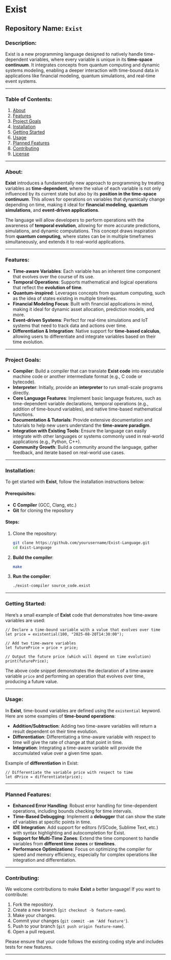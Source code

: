 # Exist

## **Repository Name**: `Exist`

### **Description**:

Exist is a new programming language designed to natively handle time-dependent variables, where every variable is unique in its **time-space continuum**. It integrates concepts from quantum computing and dynamic systems modeling, enabling a deeper interaction with time-bound data in applications like financial modeling, quantum simulations, and real-time event systems.

---

### **Table of Contents**:

1. [About](#about)
2. [Features](#features)
3. [Project Goals](#project-goals)
4. [Installation](#installation)
5. [Getting Started](#getting-started)
6. [Usage](#usage)
7. [Planned Features](#planned-features)
8. [Contributing](#contributing)
9. [License](#license)

---

### **About**:

**Exist** introduces a fundamentally new approach to programming by treating variables as **time-dependent**, where the value of each variable is not only influenced by its current state but also by its **position in the time-space continuum**. This allows for operations on variables that dynamically change depending on time, making it ideal for **financial modeling**, **quantum simulations**, and **event-driven applications**.

The language will allow developers to perform operations with the awareness of **temporal evolution**, allowing for more accurate predictions, simulations, and dynamic computations. This concept draws inspiration from **quantum computing**, where states can be in multiple timeframes simultaneously, and extends it to real-world applications.

---

### **Features**:

* **Time-aware Variables**: Each variable has an inherent time component that evolves over the course of its use.
* **Temporal Operations**: Supports mathematical and logical operations that reflect the **evolution of time**.
* **Quantum-inspired**: Leverages concepts from quantum computing, such as the idea of states existing in multiple timelines.
* **Financial Modeling Focus**: Built with financial applications in mind, making it ideal for dynamic asset allocation, prediction models, and more.
* **Event-driven Systems**: Perfect for real-time simulations and IoT systems that need to track data and actions over time.
* **Differentiation & Integration**: Native support for **time-based calculus**, allowing users to differentiate and integrate variables based on their time evolution.

---

### **Project Goals**:

* **Compiler**: Build a compiler that can translate **Exist code** into executable machine code or another intermediate format (e.g., C code or bytecode).
* **Interpreter**: Initially, provide an **interpreter** to run small-scale programs directly.
* **Core Language Features**: Implement basic language features, such as time-dependent variable declarations, temporal operations (e.g., addition of time-bound variables), and native time-based mathematical functions.
* **Documentation & Tutorials**: Provide extensive documentation and tutorials to help new users understand the **time-aware paradigm**.
* **Integration with Existing Tools**: Ensure the language can easily integrate with other languages or systems commonly used in real-world applications (e.g., Python, C++).
* **Community Growth**: Build a community around the language, gather feedback, and iterate based on real-world use cases.

---

### **Installation**:

To get started with **Exist**, follow the installation instructions below:

#### Prerequisites:

* **C Compiler** (GCC, Clang, etc.)
* **Git** for cloning the repository

#### Steps:

1. Clone the repository:

   ```bash
   git clone https://github.com/yourusername/Exist-Language.git
   cd Exist-Language
   ```

2. **Build the compiler**:

   ```bash
   make
   ```

3. **Run the compiler**:

   ```bash
   ./exist-compiler source_code.exist
   ```

---

### **Getting Started**:

Here’s a small example of **Exist** code that demonstrates how time-aware variables are used:

```exist
// Declare a time-bound variable with a value that evolves over time
let price = existential(100, "2025-08-20T14:30:00");

// Add two time-aware variables
let futurePrice = price + price;

// Output the future price (which will depend on time evolution)
print(futurePrice);
```

The above code snippet demonstrates the declaration of a time-aware variable `price` and performing an operation that evolves over time, producing a future value.

---

### **Usage**:

In **Exist**, time-bound variables are defined using the `existential` keyword. Here are some examples of **time-bound operations**:

* **Addition/Subtraction**: Adding two time-aware variables will return a result dependent on their time evolution.
* **Differentiation**: Differentiating a time-aware variable with respect to time will give the rate of change at that point in time.
* **Integration**: Integrating a time-aware variable will provide the accumulated value over a given time span.

Example of **differentiation** in Exist:

```exist
// Differentiate the variable price with respect to time
let dPrice = differentiate(price);
```

---

### **Planned Features**:

* **Enhanced Error Handling**: Robust error handling for time-dependent operations, including bounds checking for time intervals.
* **Time-Based Debugging**: Implement a **debugger** that can show the state of variables at specific points in time.
* **IDE Integration**: Add support for editors (VSCode, Sublime Text, etc.) with syntax highlighting and autocompletion for Exist.
* **Support for Multi-Time Zones**: Extend the time component to handle variables from **different time zones** or **timelines**.
* **Performance Optimizations**: Focus on optimizing the compiler for speed and memory efficiency, especially for complex operations like integration and differentiation.

---

### **Contributing**:

We welcome contributions to make **Exist** a better language! If you want to contribute:

1. Fork the repository.
2. Create a new branch (`git checkout -b feature-name`).
3. Make your changes.
4. Commit your changes (`git commit -am 'Add feature'`).
5. Push to your branch (`git push origin feature-name`).
6. Open a pull request.

Please ensure that your code follows the existing coding style and includes tests for new features.

---
